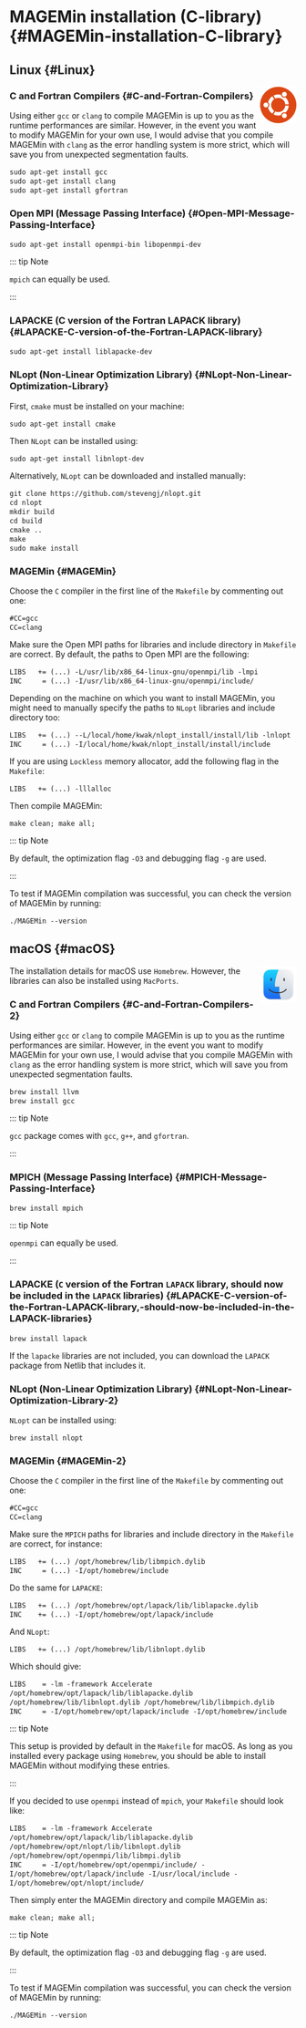 
# MAGEMin installation (C-library) {#MAGEMin-installation-C-library}

## Linux {#Linux}
<img src="../assets/ubuntu.png" alt="Ubuntu Logo" width="64" align="right">


### C and Fortran Compilers {#C-and-Fortran-Compilers}

Using either `gcc` or `clang` to compile MAGEMin is up to you as the runtime performances are similar. However, in the event you want to modify MAGEMin for your own use, I would advise that you compile MAGEMin with `clang` as the error handling system is more strict, which will save you from unexpected segmentation faults.

```
sudo apt-get install gcc
sudo apt-get install clang
sudo apt-get install gfortran
```


### Open MPI (Message Passing Interface) {#Open-MPI-Message-Passing-Interface}

```
sudo apt-get install openmpi-bin libopenmpi-dev
```


::: tip Note

`mpich` can equally be used.

:::

### LAPACKE (C version of the Fortran LAPACK library) {#LAPACKE-C-version-of-the-Fortran-LAPACK-library}

```
sudo apt-get install liblapacke-dev
```


### NLopt (Non-Linear Optimization Library) {#NLopt-Non-Linear-Optimization-Library}

First, `cmake` must be installed on your machine:

```
sudo apt-get install cmake
```


Then `NLopt` can be installed using:

```
sudo apt-get install libnlopt-dev
```


Alternatively, `NLopt` can be downloaded and installed manually:

```
git clone https://github.com/stevengj/nlopt.git
cd nlopt
mkdir build
cd build
cmake ..
make
sudo make install
```


### MAGEMin {#MAGEMin}

Choose the `C` compiler in the first line of the `Makefile` by commenting out one:

```
#CC=gcc
CC=clang
```


Make sure the Open MPI paths for libraries and include directory in `Makefile` are correct. By default, the paths to Open MPI are the following:

```
LIBS   += (...) -L/usr/lib/x86_64-linux-gnu/openmpi/lib -lmpi
INC     = (...) -I/usr/lib/x86_64-linux-gnu/openmpi/include/
```


Depending on the machine on which you want to install MAGEMin, you might need to manually specify the paths to `NLopt` libraries and include directory too:

```
LIBS   += (...) --L/local/home/kwak/nlopt_install/install/lib -lnlopt 
INC     = (...) -I/local/home/kwak/nlopt_install/install/include
```


If you are using `Lockless` memory allocator, add the following flag in the `Makefile`:

```
LIBS   += (...) -lllalloc
```


Then compile MAGEMin:

```
make clean; make all;
```


::: tip Note

By default, the optimization flag `-O3` and debugging flag `-g` are used.

:::

To test if MAGEMin compilation was successful, you can check the version of MAGEMin by running:

```
./MAGEMin --version
```


## macOS {#macOS}
<img src="../assets/macOS.png" alt="macOS Logo" width="64" align="right">


The installation details for macOS use `Homebrew`. However, the libraries can also be installed using `MacPorts`.

### C and Fortran Compilers {#C-and-Fortran-Compilers-2}

Using either `gcc` or `clang` to compile MAGEMin is up to you as the runtime performances are similar. However, in the event you want to modify MAGEMin for your own use, I would advise that you compile MAGEMin with `clang` as the error handling system is more strict, which will save you from unexpected segmentation faults.

```
brew install llvm
brew install gcc
```


::: tip Note

`gcc` package comes with `gcc`, `g++`, and `gfortran`.

:::

### MPICH (Message Passing Interface) {#MPICH-Message-Passing-Interface}

```
brew install mpich
```


::: tip Note

`openmpi` can equally be used.

:::

### LAPACKE (`C` version of the Fortran `LAPACK` library, should now be included in the `LAPACK` libraries) {#LAPACKE-C-version-of-the-Fortran-LAPACK-library,-should-now-be-included-in-the-LAPACK-libraries}

```
brew install lapack
```


If the `lapacke` libraries are not included, you can download the `LAPACK` package from Netlib that includes it.

### NLopt (Non-Linear Optimization Library) {#NLopt-Non-Linear-Optimization-Library-2}

`NLopt` can be installed using:

```
brew install nlopt
```


### MAGEMin {#MAGEMin-2}

Choose the `C` compiler in the first line of the `Makefile` by commenting out one:

```
#CC=gcc
CC=clang
```


Make sure the `MPICH` paths for libraries and include directory in the `Makefile` are correct, for instance:

```
LIBS   += (...) /opt/homebrew/lib/libmpich.dylib
INC     = (...) -I/opt/homebrew/include 
```


Do the same for `LAPACKE`:

```
LIBS   += (...) /opt/homebrew/opt/lapack/lib/liblapacke.dylib
INC    += (...) -I/opt/homebrew/opt/lapack/include
```


And `NLopt`:

```
LIBS   += (...) /opt/homebrew/lib/libnlopt.dylib
```


Which should give:

```
LIBS    = -lm -framework Accelerate /opt/homebrew/opt/lapack/lib/liblapacke.dylib /opt/homebrew/lib/libnlopt.dylib /opt/homebrew/lib/libmpich.dylib
INC     = -I/opt/homebrew/opt/lapack/include -I/opt/homebrew/include 
```


::: tip Note

This setup is provided by default in the `Makefile` for macOS. As long as you installed every package using `Homebrew`, you should be able to install MAGEMin without modifying these entries.

:::

If you decided to use `openmpi` instead of `mpich`, your `Makefile` should look like:

```
LIBS    = -lm -framework Accelerate /opt/homebrew/opt/lapack/lib/liblapacke.dylib /opt/homebrew/opt/nlopt/lib/libnlopt.dylib /opt/homebrew/opt/openmpi/lib/libmpi.dylib  
INC     = -I/opt/homebrew/opt/openmpi/include/ -I/opt/homebrew/opt/lapack/include -I/usr/local/include -I/opt/homebrew/opt/nlopt/include/
```


Then simply enter the MAGEMin directory and compile MAGEMin as:

```
make clean; make all;
```


::: tip Note

By default, the optimization flag `-O3` and debugging flag `-g` are used.

:::

To test if MAGEMin compilation was successful, you can check the version of MAGEMin by running:

```
./MAGEMin --version
```

